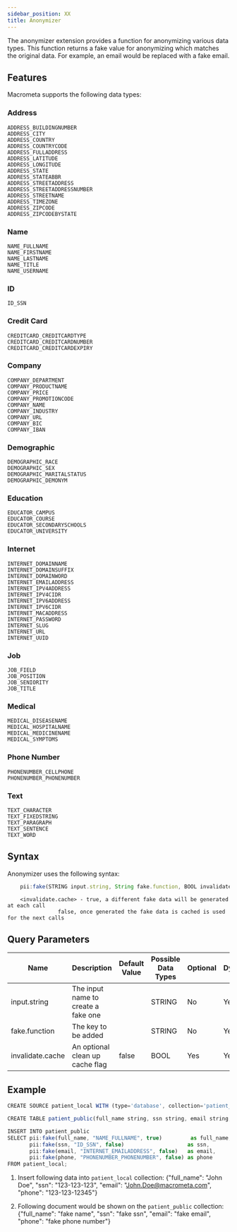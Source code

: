 ```yaml
---
sidebar_position: XX
title: Anonymizer
---
```


The anonymizer extension provides a function for anonymizing various data types. This function returns a fake value for anonymizing which matches the original data. For example, an email would be replaced with a fake email.

## Features

Macrometa supports the following data types:

### Address

    ADDRESS_BUILDINGNUMBER
    ADDRESS_CITY
    ADDRESS_COUNTRY
    ADDRESS_COUNTRYCODE
    ADDRESS_FULLADDRESS
    ADDRESS_LATITUDE
    ADDRESS_LONGITUDE
    ADDRESS_STATE
    ADDRESS_STATEABBR
    ADDRESS_STREETADDRESS
    ADDRESS_STREETADDRESSNUMBER
    ADDRESS_STREETNAME
    ADDRESS_TIMEZONE
    ADDRESS_ZIPCODE
    ADDRESS_ZIPCODEBYSTATE

### Name

    NAME_FULLNAME
    NAME_FIRSTNAME
    NAME_LASTNAME
    NAME_TITLE
    NAME_USERNAME

### ID

    ID_SSN

### Credit Card

    CREDITCARD_CREDITCARDTYPE
    CREDITCARD_CREDITCARDNUMBER
    CREDITCARD_CREDITCARDEXPIRY

### Company

    COMPANY_DEPARTMENT
    COMPANY_PRODUCTNAME
    COMPANY_PRICE
    COMPANY_PROMOTIONCODE
    COMPANY_NAME
    COMPANY_INDUSTRY
    COMPANY_URL
    COMPANY_BIC
    COMPANY_IBAN

### Demographic

    DEMOGRAPHIC_RACE
    DEMOGRAPHIC_SEX
    DEMOGRAPHIC_MARITALSTATUS
    DEMOGRAPHIC_DEMONYM

### Education

    EDUCATOR_CAMPUS
    EDUCATOR_COURSE
    EDUCATOR_SECONDARYSCHOOLS
    EDUCATOR_UNIVERSITY

### Internet

    INTERNET_DOMAINNAME
    INTERNET_DOMAINSUFFIX
    INTERNET_DOMAINWORD
    INTERNET_EMAILADDRESS
    INTERNET_IPV4ADDRESS
    INTERNET_IPV4CIDR
    INTERNET_IPV6ADDRESS
    INTERNET_IPV6CIDR
    INTERNET_MACADDRESS
    INTERNET_PASSWORD
    INTERNET_SLUG
    INTERNET_URL
    INTERNET_UUID

### Job

    JOB_FIELD
    JOB_POSITION
    JOB_SENIORITY
    JOB_TITLE

### Medical

    MEDICAL_DISEASENAME
    MEDICAL_HOSPITALNAME
    MEDICAL_MEDICINENAME
    MEDICAL_SYMPTOMS

### Phone Number

    PHONENUMBER_CELLPHONE
    PHONENUMBER_PHONENUMBER

### Text
    TEXT_CHARACTER
    TEXT_FIXEDSTRING
    TEXT_PARAGRAPH
    TEXT_SENTENCE
    TEXT_WORD



## Syntax

Anonymizer uses the following syntax:

```js
	pii:fake(STRING input.string, String fake.function, BOOL invalidate.cache)
```

		<invalidate.cache> - true, a different fake data will be generated at each call
					false, once generated the fake data is cached is used for the next calls
					  
					  
## Query Parameters


| Name             | Description                                 | Default Value | Possible Data Types | Optional | Dynamic |
|------------------|---------------------------------------------|---------------|---------------------|----------|---------|
| input.string     | The input name to create a fake one         |               | STRING              | No       | Yes     |
| fake.function    | The key to be added                         |               | STRING              | No       | Yes     |
| invalidate.cache | An optional clean up cache   flag           | false         | BOOL                | Yes      | Yes     |


## Example

```js
CREATE SOURCE patient_local WITH (type='database', collection='patient_local', replication.type="local", map.type='json') (full_name string, ssn string, email string, phone string);

CREATE TABLE patient_public(full_name string, ssn string, email string, phone string);

INSERT INTO patient_public
SELECT pii:fake(full_name, "NAME_FULLNAME", true)         as full_name,
       pii:fake(ssn, "ID_SSN", false)                    as ssn,
       pii:fake(email, "INTERNET_EMAILADDRESS", false)   as email,
       pii:fake(phone, "PHONENUMBER_PHONENUMBER", false) as phone
FROM patient_local;
```

1. Insert following data into `patient_local` collection:
{"full_name": "John Doe", "ssn": "123-123-123", "email": "John.Doe@macrometa.com", "phone": "123-123-12345"}

1. Following document would be shown on the `patient_public` collection:
        {"full_name": "fake name", "ssn": "fake ssn", "email": "fake email", "phone": "fake phone number"}

